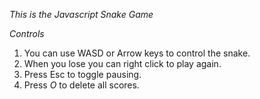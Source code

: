 *This is the Javascript Snake Game*<br/>

*Controls*<br/>
1. You can use WASD or Arrow keys to control the snake.
2. When you lose you can right click to play again.
3. Press Esc to toggle pausing.
4. Press *O* to delete all scores.
